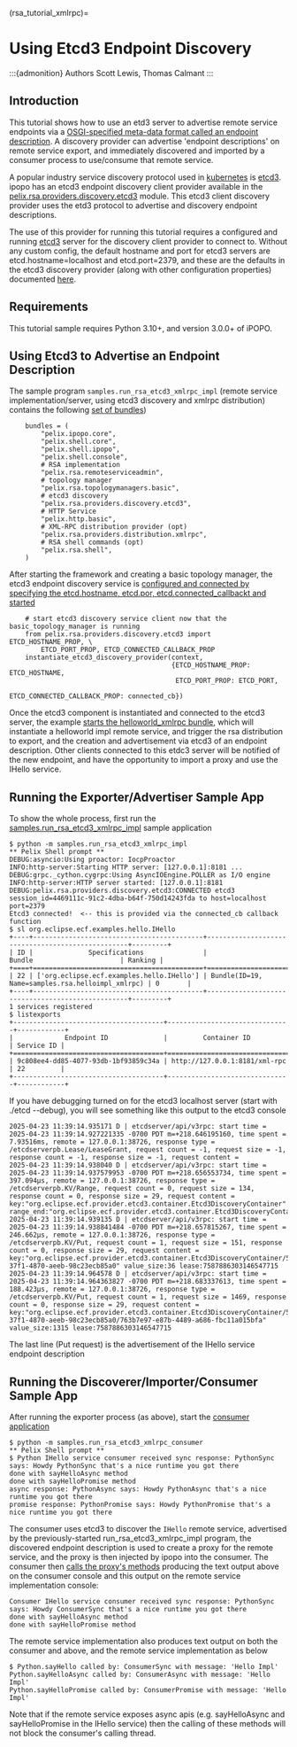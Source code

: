 (rsa_tutorial_xmlrpc)=

# Using Etcd3 Endpoint Discovery

:::{admonition} Authors
Scott Lewis, Thomas Calmant
:::

## Introduction

This tutorial shows how to use an etd3 server to advertise remote service endpoints via a [OSGI-specified meta-data format called an endpoint description](https://docs.osgi.org/specification/osgi.cmpn/7.0.0/service.remoteserviceadmin.html#service.remoteserviceadmin.endpointdescription).
A discovery provider can advertise 'endpoint descriptions' on remote service export, and immediately discovered and imported by a consumer process
to use/consume that remote service.

A popular industry service discovery protocol used in [kubernetes](https://kubernetes.io/) is
[etcd3](https://github.com/etcd-io/etcd).  ipopo has an etcd3 endpoint discovery
client provider available in the [pelix.rsa.providers.discovery.etcd3](https://github.com/tcalmant/ipopo/blob/v3/pelix/rsa/providers/discovery/etcd3/__init__.py)
module.  This etcd3 client discovery provider uses the etd3 protocol to advertise and discovery endpoint descriptions.

The use of this provider for running this tutorial requires a configured and running [etcd3](https://github.com/etcd-io/etcd) server
for the discovery client provider to connect to. Without any custom config, the default hostname and port for etcd3 servers are etcd.hostname=localhost and etcd.port=2379, and 
these are the defaults in the etcd3 discovery provider (along with other configuration properties) documented [here](https://github.com/tcalmant/ipopo/blob/v3/pelix/rsa/providers/discovery/etcd3/__init__.py#L82).

## Requirements

This tutorial sample requires Python 3.10+, and version 3.0.0+ of iPOPO.

## Using Etcd3 to Advertise an Endpoint Description

The sample program `samples.run_rsa_etcd3_xmlrpc_impl` (remote service implementation/server, using etcd3 discovery and xmlrpc distribution) contains the following [set of bundles](https://github.com/tcalmant/ipopo/blob/v3/samples/run_rsa_etcd3_xmlrpc_impl.py#L60))

```
    bundles = (
        "pelix.ipopo.core",
        "pelix.shell.core",
        "pelix.shell.ipopo",
        "pelix.shell.console",
        # RSA implementation
        "pelix.rsa.remoteserviceadmin",
        # topology manager 
        "pelix.rsa.topologymanagers.basic",
        # etcd3 discovery  
        "pelix.rsa.providers.discovery.etcd3",
        # HTTP Service
        "pelix.http.basic",
        # XML-RPC distribution provider (opt)
        "pelix.rsa.providers.distribution.xmlrpc",
        # RSA shell commands (opt)
        "pelix.rsa.shell",
    )
```

After starting the framework and creating a basic topology manager, the etcd3 endpoint discovery service is [configured and connected by specifying the etcd.hostname, etcd.por, etcd.connected_callbackt and started](https://github.com/tcalmant/ipopo/blob/v3/samples/run_rsa_etcd3_xmlrpc_impl.py#L88)

```
    # start etcd3 discovery service client now that the basic_topology_manager is running
    from pelix.rsa.providers.discovery.etcd3 import ETCD_HOSTNAME_PROP, \
        ETCD_PORT_PROP, ETCD_CONNECTED_CALLBACK_PROP
    instantiate_etcd3_discovery_provider(context,
                                         {ETCD_HOSTNAME_PROP: ETCD_HOSTNAME,
                                          ETCD_PORT_PROP: ETCD_PORT,
                                          ETCD_CONNECTED_CALLBACK_PROP: connected_cb})
```

Once the etcd3 component is instantiated and connected to the etcd3 server, the example [starts the helloworld_xmlrpc bundle](https://github.com/tcalmant/ipopo/blob/v3/samples/run_rsa_etcd3_xmlrpc_impl.py#L101), which
will instantiate a helloworld impl remote service, and trigger the rsa distribution to export, and the creation 
and advertisement via etcd3 of an endpoint description.  Other clients
connected to this etdc3 server will be notified of the new endpoint, and have the opportunity to import a proxy
and use the IHello service.

## Running the Exporter/Advertiser Sample App

To show the whole process, first run the [samples.run_rsa_etcd3_xmlrpc_impl](https://github.com/tcalmant/ipopo/blob/v3/samples/run_rsa_etcd3_xmlrpc_impl.py) sample application

```
$ python -m samples.run_rsa_etcd3_xmlrpc_impl
** Pelix Shell prompt **
DEBUG:asyncio:Using proactor: IocpProactor
INFO:http-server:Starting HTTP server: [127.0.0.1]:8181 ...
DEBUG:grpc._cython.cygrpc:Using AsyncIOEngine.POLLER as I/O engine
INFO:http-server:HTTP server started: [127.0.0.1]:8181
DEBUG:pelix.rsa.providers.discovery.etcd3:CONNECTED etcd3 session_id=4469111c-91c2-4dba-b64f-750d14243fda to host=localhost port=2379
Etcd3 connected!  <-- this is provided via the connected_cb callback function 
$ sl org.eclipse.ecf.examples.hello.IHello
+----+-------------------------------------------+--------------------------------------------------+---------+
| ID |              Specifications               |                      Bundle                      | Ranking |
+====+===========================================+==================================================+=========+
| 22 | ['org.eclipse.ecf.examples.hello.IHello'] | Bundle(ID=19, Name=samples.rsa.helloimpl_xmlrpc) | 0       |
+----+-------------------------------------------+--------------------------------------------------+---------+
1 services registered
$ listexports
+--------------------------------------+-------------------------------+------------+
|             Endpoint ID              |         Container ID          | Service ID |
+======================================+===============================+============+
| 9c808ee4-dd85-4077-93db-1bf93859c34a | http://127.0.0.1:8181/xml-rpc | 22         |
+--------------------------------------+-------------------------------+------------+
```
If you have debugging turned on for the etcd3 localhost server (start with ./etcd --debug), you will see something like this output to the etcd3 console
```
2025-04-23 11:39:14.935171 D | etcdserver/api/v3rpc: start time = 2025-04-23 11:39:14.927221335 -0700 PDT m=+218.646195160, time spent = 7.93516ms, remote = 127.0.0.1:38726, response type = /etcdserverpb.Lease/LeaseGrant, request count = -1, request size = -1, response count = -1, response size = -1, request content =
2025-04-23 11:39:14.938040 D | etcdserver/api/v3rpc: start time = 2025-04-23 11:39:14.937579953 -0700 PDT m=+218.656553734, time spent = 397.094µs, remote = 127.0.0.1:38726, response type = /etcdserverpb.KV/Range, request count = 0, request size = 134, response count = 0, response size = 29, request content = key:"org.eclipse.ecf.provider.etcd3.container.Etcd3DiscoveryContainer" range_end:"org.eclipse.ecf.provider.etcd3.container.Etcd3DiscoveryContainer\\0"
2025-04-23 11:39:14.939135 D | etcdserver/api/v3rpc: start time = 2025-04-23 11:39:14.938841484 -0700 PDT m=+218.657815267, time spent = 246.662µs, remote = 127.0.0.1:38726, response type = /etcdserverpb.KV/Put, request count = 1, request size = 151, response count = 0, response size = 29, request content = key:"org.eclipse.ecf.provider.etcd3.container.Etcd3DiscoveryContainer/51600bf3-37f1-4870-aeeb-98c23ecb85a0" value_size:36 lease:7587886303146547715
2025-04-23 11:39:14.964578 D | etcdserver/api/v3rpc: start time = 2025-04-23 11:39:14.964363827 -0700 PDT m=+218.683337613, time spent = 188.423µs, remote = 127.0.0.1:38726, response type = /etcdserverpb.KV/Put, request count = 1, request size = 1469, response count = 0, response size = 29, request content = key:"org.eclipse.ecf.provider.etcd3.container.Etcd3DiscoveryContainer/51600bf3-37f1-4870-aeeb-98c23ecb85a0/763b7e97-e87b-4489-a686-fbc11a015bfa" value_size:1315 lease:7587886303146547715
```
The last line (Put request) is the advertisement of the IHello service endpoint description

## Running the Discoverer/Importer/Consumer Sample App

After running the exporter process (as above), start the [consumer application](https://github.com/tcalmant/ipopo/blob/v3/samples/run_rsa_etcd3_xmlrpc_consumer.py)

```
$ python -m samples.run_rsa_etcd3_xmlrpc_consumer
** Pelix Shell prompt **
$ Python IHello service consumer received sync response: PythonSync says: Howdy PythonSync that's a nice runtime you got there
done with sayHelloAsync method
done with sayHelloPromise method
async response: PythonAsync says: Howdy PythonAsync that's a nice runtime you got there
promise response: PythonPromise says: Howdy PythonPromise that's a nice runtime you got there
```

The consumer uses etcd3 to discover the `IHello` remote service, advertised by the previously-started run_rsa_etcd3_xmlrpc_impl program, the discovered endpoint
description is used to create a proxy for the remote service, and the proxy is then injected by ipopo into the consumer.  The consumer then [calls the proxy's methods](https://github.com/tcalmant/ipopo/blob/v3/samples/rsa/helloconsumer_xmlrpc.py#L41) producing the text
output above on the consumer console and this output on the remote service implementation console:

```
Consumer IHello service consumer received sync response: PythonSync says: Howdy ConsumerSync that's a nice runtime you got there
done with sayHelloAsync method
done with sayHelloPromise method
```

The remote service implementation also produces text output on both the consumer and above, and the remote service
implementation as below

```
$ Python.sayHello called by: ConsumerSync with message: 'Hello Impl'
Python.sayHelloAsync called by: ConsumerAsync with message: 'Hello Impl'
Python.sayHelloPromise called by: ConsumerPromise with message: 'Hello Impl'
```

Note that if the remote service exposes async apis (e.g. sayHelloAsync and sayHelloPromise in the IHello service) then the calling of these methods
will not block the consumer's calling thread.

